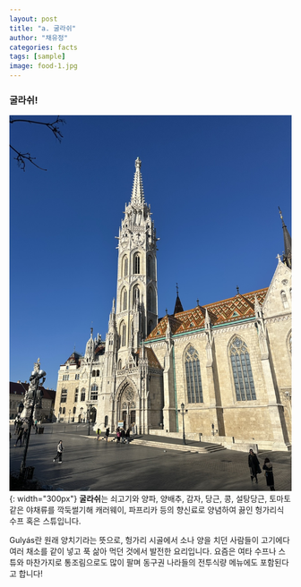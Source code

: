```yaml
---
layout: post
title: "a. 굴라쉬"
author: "채유정"
categories: facts
tags: [sample]
image: food-1.jpg
---
```


### 굴라쉬!

![이미지](/assets/img/buda-2.jpg "굴라쉬"){: width="300px"}
**굴라쉬**는 쇠고기와 양파, 양배추, 감자, 당근, 콩, 설탕당근, 토마토 같은 야채류를 깍둑썰기해 캐러웨이, 파프리카 등의 향신료로 양념하여 끓인 헝가리식 수프 혹은 스튜입니다.

Gulyás란 원래 양치기라는 뜻으로, 헝가리 시골에서 소나 양을 치던 사람들이 고기에다 여러 채소를 같이 넣고 푹 삶아 먹던 것에서 발전한 요리입니다. 요즘은 여타 수프나 스튜와 마찬가지로 통조림으로도 많이 팔며 동구권 나라들의 전투식량 메뉴에도 포함된다고 합니다!
